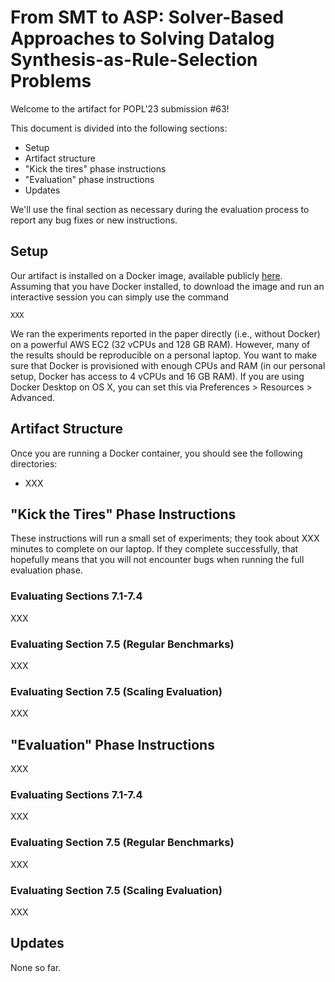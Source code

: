 # From SMT to ASP: Solver-Based Approaches to Solving Datalog Synthesis-as-Rule-Selection Problems

Welcome to the artifact for POPL'23 submission #63!

This document is divided into the following sections:
- Setup
- Artifact structure
- "Kick the tires" phase instructions
- "Evaluation" phase instructions
- Updates

We'll use the final section as necessary during the evaluation process to report any bug fixes or new instructions.

## Setup 

Our artifact is installed on a Docker image, available publicly [here](XXX).
Assuming that you have Docker installed, to download the image and run an interactive session you can simply use the command

```
XXX
```

We ran the experiments reported in the paper directly (i.e., without Docker) on a powerful AWS EC2 (32 vCPUs and 128 GB RAM).
However, many of the results should be reproducible on a personal laptop.
You want to make sure that Docker is provisioned with enough CPUs and RAM (in our personal setup, Docker has access to 4 vCPUs and 16 GB RAM).
If you are using Docker Desktop on OS X, you can set this via Preferences > Resources > Advanced.

## Artifact Structure

Once you are running a Docker container, you should see the following directories:

- XXX

## "Kick the Tires" Phase Instructions

These instructions will run a small set of experiments; they took about XXX minutes to complete on our laptop.
If they complete successfully, that hopefully means that you will not encounter bugs when running the full evaluation phase.

### Evaluating Sections 7.1-7.4

XXX

### Evaluating Section 7.5 (Regular Benchmarks)

XXX

### Evaluating Section 7.5 (Scaling Evaluation)

XXX

## "Evaluation" Phase Instructions

XXX

### Evaluating Sections 7.1-7.4

XXX

### Evaluating Section 7.5 (Regular Benchmarks)

XXX

### Evaluating Section 7.5 (Scaling Evaluation)

XXX

## Updates

None so far.